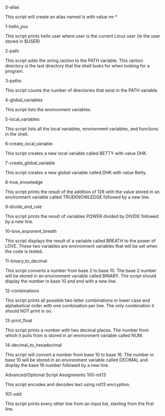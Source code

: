 0-alias

This script will create an alias named ls with value rm *

1-hello_you

This script prints hello user where user is the current Linux user (ie the user stored in $USER)

2-path

This script adds the string /action to the PATH variable. This /action directory is the last directory that the shell looks for when looking for a program.

3-paths

This script counts the number of directories that exist in the PATH variable.

4-global_variables

This script lists the environment variables.

5-local_variables

This script lists all the local variables, environment variables, and functions in the shell.

6-create_local_variable

This script creates a new local variable called BETTY with value DHK.

7-create_global_variable

This script creates a new global variable called DHK with value Betty.

8-true_knowledge

This script prints the result of the addition of 128 with the value stored in an environment variable called TRUEKNOWLEDGE followed by a new line.

9-divide_and_rule

This script prints the result of variables POWER divided by DIVIDE followed by a new line.

10-love_exponent_breath

This script displays the result of a variable called BREATH to the power of LOVE. These two variables are environment variables that will be set when the code is tested.

11-binary_to_decimal

This script converts a number from base 2 to base 10. The base 2 number will be stored in an environment variable called BINARY. The script should display the number in base 10 and end with a new line.

12-combinations

This script prints all possible two letter combinations in lower case and alphabetical order with one combination per line. The only combination it should NOT print is oo.

13-print_float

This script prints a number with two decimal places. The number from which it pulls from is stored in an environment variable called NUM.

14-decimal_to_hexadecimal

This script will convert a number from base 10 to base 16. The number in base 10 will be stored in an environment variable called DECIMAL and display the base 16 number followed by a new line.

Advanced/Optional Script Assignments
100-rot13

This script encodes and decodes text using rot13 encryption.

101-odd

This script prints every other line from an input list, starting from the first line.

